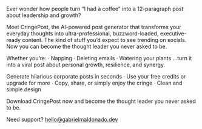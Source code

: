 Ever wonder how people turn “I had a coffee” into a 12-paragraph post about leadership and growth?

Meet CringePost, the AI-powered post generator that transforms your everyday thoughts into ultra-professional, buzzword-loaded, executive-ready content. The kind of stuff you’d expect to see trending on socials. Now you can become the thought leader you never asked to be.

Whether you’re:
· Napping 
· Deleting emails 
· Watering your plants 
...turn it into a viral post about personal growth, resilience, and synergy.

Generate hilarious corporate posts in seconds
· Use your free credits or upgrade for more
· Copy, share, or simply enjoy the cringe
· Clean and simple design

Download CringePost now and become the thought leader you never asked to be.

Need support? hello@gabrielmaldonado.dev